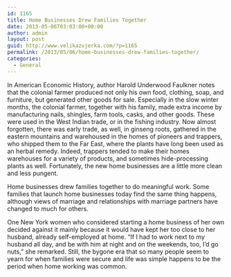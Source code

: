 ```yaml
---
id: 1165
title: Home Businesses Drew Families Together
date: 2013-05-06T03:03:00+00:00
author: admin
layout: post
guid: http://www.velikazvjerka.com/?p=1165
permalink: /2013/05/06/home-businesses-drew-families-together/
categories:
  - General
---
```

In American Economic History, author Harold Underwood Faulkner notes that the colonial farmer produced not only his own food, clothing, soap, and furniture, but generated other goods for sale. Especially in the slow winter months, the colonial farmer, together with his family, made extra income by manufacturing nails, shingles, farm tools, casks, and other goods. These were used in the West Indian trade, or in the fishing industry. Now almost forgotten, there was early trade, as well, in ginseng roots, gathered in the eastern mountains and warehoused in the homes of pioneers and trappers, who shipped them to the Far East, where the plants have long been used as an herbal remedy. Indeed, trappers tended to make their homes warehouses for a variety of products, and sometimes hide-processing plants as well. Fortunately, the new home businesses are a little more clean and less pungent.

Home businesses drew families together to do meaningful work. Some families that launch home businesses today find the same thing happens, although views of marriage and relationships with marriage partners have changed to much for others.
  
One New York women who considered starting a home business of her own decided against it mainly because it would have kept her too close to her husband, already self-employed at home. “If I had to work next to my husband all day, and be with him at night and on the weekends, too, I&#8217;d go nuts,” she remarked. Still, the bygone era that so many people seem to yearn for when families were secure and life was simple happens to be the period when home working was common.